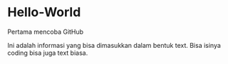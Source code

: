 # Hello-World
Pertama mencoba GitHub

Ini adalah informasi yang bisa dimasukkan dalam bentuk text.
Bisa isinya coding bisa juga text biasa.
